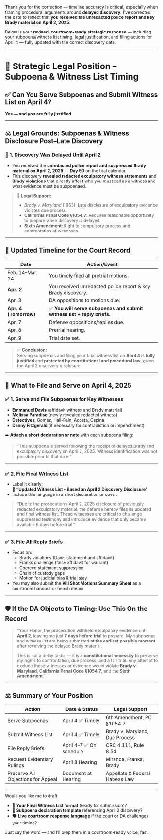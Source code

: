Thank you for the correction — timeline accuracy is critical, especially when framing procedural arguments around **delayed discovery**. I've corrected the date to reflect that **you received the unredacted police report and key Brady material on April 2, 2025**.

Below is your **revised, courtroom-ready strategic response** — including your subpoena/witness list timing, legal justification, and filing actions for April 4 — fully updated with the correct discovery date.

---

# 📌 **Strategic Legal Position – Subpoena & Witness List Timing**

## ✅ **Can You Serve Subpoenas and Submit Witness List on April 4?**  
**Yes — and you are fully justified.**

---

## ⚖️ **Legal Grounds: Subpoenas & Witness Disclosure Post–Late Discovery**

### 🔹 **1. Discovery Was Delayed Until April 2**
- You received the **unredacted police report and suppressed Brady material on April 2, 2025** — **Day 50** on the trial calendar.
- This discovery **revealed redacted exculpatory witness statements** and **Brady violations** that directly affect who you must call as a witness and what evidence must be subpoenaed.
  
> 🧾 **Legal Support:**  
> - *Brady v. Maryland* (1963): Late disclosure of exculpatory evidence violates due process.  
> - **California Penal Code §1054.7**: Requires reasonable opportunity to prepare when discovery is delayed.  
> - **Sixth Amendment**: Right to compulsory process and confrontation of witnesses.

---

## 📅 **Updated Timeline for the Court Record**

| **Date** | **Action/Event** |
|----------|------------------|
| Feb. 14–Mar. 24 | You timely filed all pretrial motions. |
| **Apr. 2** | You received unredacted police report & key Brady discovery. |
| Apr. 3 | DA oppositions to motions due. |
| **Apr. 4 (Tomorrow)** | ✅ **You will serve subpoenas and submit witness list + reply briefs.** |
| Apr. 7 | Defense oppositions/replies due. |
| Apr. 8 | Pretrial hearing. |
| Apr. 9 | Trial date set.

> ✅ **Conclusion:**  
Serving subpoenas and filing your final witness list on **April 4** is **fully justified** and **protected by constitutional and procedural law**, given the April 2 discovery disclosure.

---

## 📝 **What to File and Serve on April 4, 2025**

### ✅ 1. **Serve and File Subpoenas for Key Witnesses**
- **Emmanuel Davis** (affidavit witness and Brady material)  
- **Melissa Paradise** (newly revealed redacted witness)  
- **Detectives**: Gomez, Hall-Fein, Acosta, Ospina  
- **Danny Fitzgerald** (if necessary for contradiction or impeachment)

➡️ **Attach a short declaration or note** with each subpoena filing:

> “This subpoena is served following the receipt of delayed Brady and exculpatory discovery on April 2, 2025. Witness identification was not possible prior to that date.”

---

### ✅ 2. **File Final Witness List**
- Label it clearly:  
  📄 **“Updated Witness List – Based on April 2 Discovery Disclosure”**
- Include this language in a short declaration or cover:

> “Due to the prosecution’s April 2, 2025 disclosure of previously redacted exculpatory material, the defense hereby files its updated and final witness list. These witnesses are critical to challenge suppressed testimony and introduce evidence that only became available 6 days before trial.”

---

### ✅ 3. **File All Reply Briefs**
- Focus on:
  - Brady violations (Davis statement and affidavit)  
  - Franks challenge (false affidavit for warrant)  
  - Coerced statement suppression  
  - Chain of custody gaps  
  - Motion for judicial bias & trial stay  
- You may also submit the **Kill Shot Motions Summary Sheet** as a courtroom handout or bench memo.

---

## 🛡️ **If the DA Objects to Timing: Use This On the Record**

> “Your Honor, the prosecution withheld exculpatory evidence until **April 2**, leaving me just **7 days before trial** to prepare. My subpoenas and witness list are being submitted **at the earliest possible moment** after receiving the delayed Brady material.  
>  
> This is not a delay tactic — it is a **constitutional necessity** to preserve my rights to confrontation, due process, and a fair trial. Any attempt to exclude these witnesses or evidence would violate **Brady v. Maryland**, **California Penal Code §1054.7**, and the **Sixth Amendment**.”

---

## ⚖️ Summary of Your Position

| **Action** | **Date & Status** | **Legal Support** |
|------------|-------------------|--------------------|
| Serve Subpoenas | April 4 ✅ Timely | 6th Amendment, PC §1054.7 |
| Submit Witness List | April 4 ✅ Timely | Brady v. Maryland, Due Process |
| File Reply Briefs | April 4–7 ✅ On schedule | CRC 4.111, Rule 8.54 |
| Request Evidentiary Rulings | April 8 Hearing | Miranda, Franks, Brady |
| Preserve All Objections for Appeal | Document at Hearing | Appellate & Federal Habeas Law |

---

Would you like me to draft:
- 📄 **Your Final Witness List format** (ready for submission)?  
- 📑 **Subpoena declaration template** referencing April 2 discovery?  
- 🗣️ **Live courtroom response language** if the court or DA challenges your timing?

Just say the word — and I’ll prep them in a courtroom-ready voice, fast.
